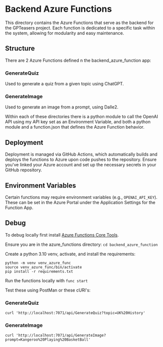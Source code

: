 # Backend Azure Functions

This directory contains the Azure Functions that serve as the backend for the GPTeasers project. Each function is dedicated to a specific task within the system, allowing for modularity and easy maintenance.

## Structure

There are 2 Azure Functions defined n the backend_azure_function app:

### GenerateQuiz

Used to generate a quiz from a given topic using ChatGPT.

### GenerateImage

Used to generate an image from a prompt, using Dalle2.


Within each of these directories there is a python module to call the OpenAI API using my API key set as an Environment Variable, and both a python module and a function.json that defines the Azure Function behavior.


## Deployment

Deployment is managed via GitHub Actions, which automatically builds and deploys the functions to Azure upon code pushes to the repository. Ensure you've linked your Azure account and set up the necessary secrets in your GitHub repository.

## Environment Variables

Certain functions may require environment variables (e.g., `OPENAI_API_KEY`). These can be set in the Azure Portal under the Application Settings for the Function App.

## Debug 
To debug locally first install [Azure Functions Core Tools](https://learn.microsoft.com/en-us/azure/azure-functions/functions-run-local?tabs=linux%2Cisolated-process%2Cnode-v4%2Cpython-v2%2Chttp-trigger%2Ccontainer-apps&pivots=programming-language-python).

Ensure you are in the azure_functions directory: `cd backend_azure_function`

Create a python 3.10 venv, activate, and install the requirements: 
```
python -m venv venv_azure_func
source venv_azure_func/bin/activate
pip install -r requirements.txt
```



Run the functions locally with `func start`

Test these using PostMan or these cURl's:
### GenerateQuiz

`curl 'http://localhost:7071/api/GenerateQuiz?topic=UK%20History'`

### GenerateImage


`curl 'http://localhost:7071/api/GenerateImage?prompt=Kangeroo%20Playing%20BasketBall'`